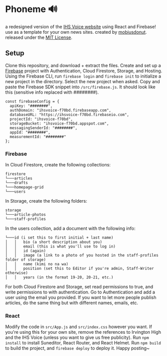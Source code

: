 # Phoneme 🔊
a redesigned version of the [IHS Voice website](ihsvoice.com) using React and Firebase!
use as a template for your own news sites.
created by [mobiusdonut](https://github.com/mobiusdonut). released under the [MIT License](https://opensource.org/licenses/MIT).
## Setup
Clone this repository, and download + extract the files.
Create and set up a [Firebase](firebase.google.com/) project with Authentication, Cloud Firestore, Storage, and Hosting.
Using the Firebase CLI, run `firebase login` and `firebase init` to initialize a new project in the directory. Select the new project when asked.
Copy and paste the Firebase SDK snippet into `/src/firebase.js`. It should look like this (sensitive info replaced with ########).
```
const firebaseConfig = {
  apiKey: "########",
  authDomain: "ihsvoice-f70bd.firebaseapp.com",
  databaseURL: "https://ihsvoice-f70bd.firebaseio.com",
  projectId: "ihsvoice-f70bd",
  storageBucket: "ihsvoice-f70bd.appspot.com",
  messagingSenderId: "########",
  appId: "########",
  measurementId: "########"
};
```
### Firebase
In Cloud Firestore, create the following collections:
```
firestore
└───articles
└───drafts
└───homepage-grid
└───users
```
In Storage, create the following folders:
```
storage
└───article-photos
└───staff-profiles
```
In the users collection, add a document with the following info:
```
└───id (i set this to first initial + last name)
│   │   bio (a short description about you)
│   │   email (this is what you'll use to log in)
│   │   id (again)
│   │   image (a link to a photo of you hosted in the staff-profiles folder of storage)
│   │   name (kimi no na wa)
│   │   position (set this to Editor if you're admin, Staff-Writer otherwise)
│   │   years (in the format 19-20, 20-21, etc.)
```
For both Cloud Firestore and Storage, set read permissions to true, and write permissions to with authentication.
Go to Authentication and add a user using the email you provided. If you want to let more people publish articles, do the same thing but with different names, emails, etc.
### React
Modify the code in `src/App.js` and `src/index.css` however you want. If you're using this for your own site, remove the references to Irvington High and the IHS Voice (unless you want to give us free publicity).
Run `npm install` to install Suneditor, React Router, and React Helmet.
Run `npm build` to build the project, and `firebase deploy` to deploy it.
Happy posting~
